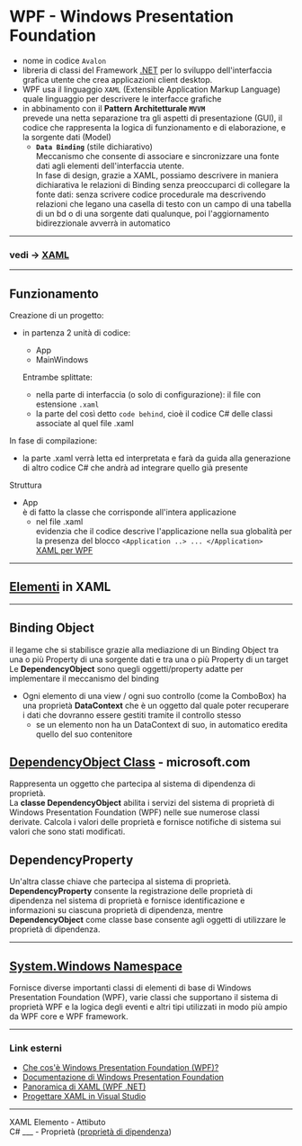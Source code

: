 # WPF - Windows Presentation Foundation

- nome in codice `Avalon`
- libreria di classi del Framework [.NET](../ReadMe.md) per lo sviluppo dell'interfaccia grafica utente che crea applicazioni client desktop.
- WPF usa il linguaggio `XAML` (Extensible Application Markup Language)  
    quale linguaggio per descrivere le interfacce grafiche
- in abbinamento con il **Pattern Architetturale `MVVM`**  
    prevede una netta separazione tra gli aspetti di presentazione (GUI), il codice che rappresenta la logica di funzionamento e di elaborazione, e la sorgente dati (Model)
    - **`Data Binding`** (stile dichiarativo)  
        Meccanismo che consente di associare e sincronizzare una fonte dati agli elementi dell'interfaccia utente.  
        In fase di design, grazie a XAML, possiamo descrivere in maniera dichiarativa le relazioni di Binding senza preoccuparci di collegare la fonte dati: senza scrivere codice procedurale ma descrivendo relazioni che legano una casella di testo con un campo di una tabella di un bd o di una sorgente dati qualunque, poi l'aggiornamento bidirezzionale avverrà in automatico

---
### vedi -> [XAML](../XAML/XAML.md)

---
## Funzionamento
Creazione di un progetto:
- in partenza 2 unità di codice:
    - App
    - MainWindows   

    Entrambe splittate:
    - nella parte di interfaccia (o solo di configurazione): il file con estensione `.xaml`
    - la parte del così detto `code behind`, cioè il codice C# delle classi associate al quel file .xaml

In fase di compilazione:
- la parte .xaml verrà letta ed interpretata e farà da guida alla generazione di altro codice C# che andrà ad integrare quello già presente

Struttura
- App  
    è di fatto la classe che corrisponde all'intera applicazione
    - nel file .xaml  
        evidenzia che il codice descrive l'applicazione nella sua globalità per la presenza del blocco `<Application ..> ... </Application>`  
        [XAML per WPF](../XAML/XAML_per_WPF.md) 

---
## [Elementi](./../XAML/ElementiXAML.md) in XAML

---
## Binding Object
il legame che si stabilisce grazie alla mediazione di un Binding Object
tra una o più Property di una sorgente dati e tra una o più Property di un target
Le **DependencyObject** sono quegli oggetti/property adatte per implementare il meccanismo del binding
- Ogni elemento di una view / ogni suo controllo (come la ComboBox) ha una proprietà **DataContext**
	che è un oggetto dal quale poter recuperare i dati che dovranno essere gestiti tramite il controllo stesso
	- se un elemento non ha un DataContext di suo, in automatico eredita quello del suo contenitore

## [DependencyObject Class](https://learn.microsoft.com/en-us/dotnet/api/system.windows.dependencyobject?view=windowsdesktop-6.0) - microsoft.com  
Rappresenta un oggetto che partecipa al sistema di dipendenza di proprietà.  
La **classe DependencyObject** abilita i servizi del sistema di proprietà di Windows Presentation Foundation (WPF) nelle sue numerose classi derivate. Calcola i valori delle proprietà e fornisce notifiche di sistema sui valori che sono stati modificati.   

## DependencyProperty
Un'altra classe chiave che partecipa al sistema di proprietà.  
**DependencyProperty** consente la registrazione delle proprietà di dipendenza nel sistema di proprietà e fornisce identificazione e informazioni su ciascuna proprietà di dipendenza, mentre **DependencyObject** come classe base consente agli oggetti di utilizzare le proprietà di dipendenza.

---
## [System.Windows Namespace](https://learn.microsoft.com/en-us/dotnet/api/system.windows?view=windowsdesktop-6.0)
Fornisce diverse importanti classi di elementi di base di Windows Presentation Foundation (WPF), varie classi che supportano il sistema di proprietà WPF e la logica degli eventi e altri tipi utilizzati in modo più ampio da WPF core e WPF framework.

---
### Link esterni
- [Che cos'è Windows Presentation Foundation (WPF)?](https://learn.microsoft.com/it-it/visualstudio/designers/getting-started-with-wpf?view=vs-2022)
- [Documentazione di Windows Presentation Foundation](https://learn.microsoft.com/it-it/dotnet/desktop/wpf/?view=netdesktop-6.0)
- [Panoramica di XAML (WPF .NET)](https://learn.microsoft.com/it-it/dotnet/desktop/wpf/xaml/?view=netdesktop-6.0)
- [Progettare XAML in Visual Studio](https://learn.microsoft.com/it-it/visualstudio/xaml-tools/designing-xaml-in-visual-studio?view=vs-2022)

---
XAML   Elemento - Attibuto   
C#     ___ - Proprietà ([proprietà di dipendenza](https://learn.microsoft.com/it-it/dotnet/desktop/wpf/properties/dependency-properties-overview?view=netdesktop-6.0))